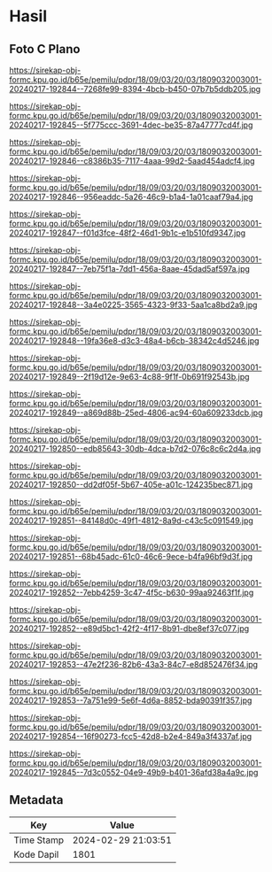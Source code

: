 # Hasil

## Foto C Plano

https://sirekap-obj-formc.kpu.go.id/b65e/pemilu/pdpr/18/09/03/20/03/1809032003001-20240217-192844--7268fe99-8394-4bcb-b450-07b7b5ddb205.jpg

https://sirekap-obj-formc.kpu.go.id/b65e/pemilu/pdpr/18/09/03/20/03/1809032003001-20240217-192845--5f775ccc-3691-4dec-be35-87a47777cd4f.jpg

https://sirekap-obj-formc.kpu.go.id/b65e/pemilu/pdpr/18/09/03/20/03/1809032003001-20240217-192846--c8386b35-7117-4aaa-99d2-5aad454adcf4.jpg

https://sirekap-obj-formc.kpu.go.id/b65e/pemilu/pdpr/18/09/03/20/03/1809032003001-20240217-192846--956eaddc-5a26-46c9-b1a4-1a01caaf79a4.jpg

https://sirekap-obj-formc.kpu.go.id/b65e/pemilu/pdpr/18/09/03/20/03/1809032003001-20240217-192847--f01d3fce-48f2-46d1-9b1c-e1b510fd9347.jpg

https://sirekap-obj-formc.kpu.go.id/b65e/pemilu/pdpr/18/09/03/20/03/1809032003001-20240217-192847--7eb75f1a-7dd1-456a-8aae-45dad5af597a.jpg

https://sirekap-obj-formc.kpu.go.id/b65e/pemilu/pdpr/18/09/03/20/03/1809032003001-20240217-192848--3a4e0225-3565-4323-9f33-5aa1ca8bd2a9.jpg

https://sirekap-obj-formc.kpu.go.id/b65e/pemilu/pdpr/18/09/03/20/03/1809032003001-20240217-192848--19fa36e8-d3c3-48a4-b6cb-38342c4d5246.jpg

https://sirekap-obj-formc.kpu.go.id/b65e/pemilu/pdpr/18/09/03/20/03/1809032003001-20240217-192849--2f19d12e-9e63-4c88-9f1f-0b691f92543b.jpg

https://sirekap-obj-formc.kpu.go.id/b65e/pemilu/pdpr/18/09/03/20/03/1809032003001-20240217-192849--a869d88b-25ed-4806-ac94-60a609233dcb.jpg

https://sirekap-obj-formc.kpu.go.id/b65e/pemilu/pdpr/18/09/03/20/03/1809032003001-20240217-192850--edb85643-30db-4dca-b7d2-076c8c6c2d4a.jpg

https://sirekap-obj-formc.kpu.go.id/b65e/pemilu/pdpr/18/09/03/20/03/1809032003001-20240217-192850--dd2df05f-5b67-405e-a01c-124235bec871.jpg

https://sirekap-obj-formc.kpu.go.id/b65e/pemilu/pdpr/18/09/03/20/03/1809032003001-20240217-192851--84148d0c-49f1-4812-8a9d-c43c5c091549.jpg

https://sirekap-obj-formc.kpu.go.id/b65e/pemilu/pdpr/18/09/03/20/03/1809032003001-20240217-192851--68b45adc-61c0-46c6-9ece-b4fa96bf9d3f.jpg

https://sirekap-obj-formc.kpu.go.id/b65e/pemilu/pdpr/18/09/03/20/03/1809032003001-20240217-192852--7ebb4259-3c47-4f5c-b630-99aa92463f1f.jpg

https://sirekap-obj-formc.kpu.go.id/b65e/pemilu/pdpr/18/09/03/20/03/1809032003001-20240217-192852--e89d5bc1-42f2-4f17-8b91-dbe8ef37c077.jpg

https://sirekap-obj-formc.kpu.go.id/b65e/pemilu/pdpr/18/09/03/20/03/1809032003001-20240217-192853--47e2f236-82b6-43a3-84c7-e8d852476f34.jpg

https://sirekap-obj-formc.kpu.go.id/b65e/pemilu/pdpr/18/09/03/20/03/1809032003001-20240217-192853--7a751e99-5e6f-4d6a-8852-bda90391f357.jpg

https://sirekap-obj-formc.kpu.go.id/b65e/pemilu/pdpr/18/09/03/20/03/1809032003001-20240217-192854--16f90273-fcc5-42d8-b2e4-849a3f4337af.jpg

https://sirekap-obj-formc.kpu.go.id/b65e/pemilu/pdpr/18/09/03/20/03/1809032003001-20240217-192845--7d3c0552-04e9-49b9-b401-36afd38a4a9c.jpg


## Metadata

| Key        | Value               |
| ---------- | ------------------- |
| Time Stamp | 2024-02-29 21:03:51 |
| Kode Dapil | 1801                |



